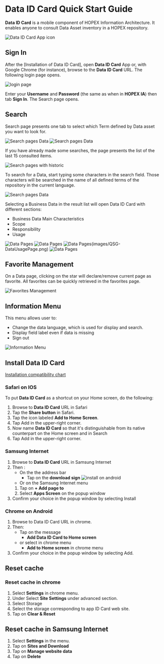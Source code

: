 # Data ID Card Quick Start Guide

**Data ID Card** is a mobile component of HOPEX Information Architecture. It enables anyone to consult Data Asset inventory in a HOPEX repository.

![Data ID Card App icon](images/QSG-DataLogo.png) 

## Sign In

After the [Installation of Data ID Card], open **Data ID Card** App or, with Google Chrome (for instance), browse to the **Data ID Card** URL. The following login page opens.

![login page](images/QSG-PhoneLoginPage.png)

Enter your **Username** and **Password** (the same as when in **HOPEX IA**) then tab **Sign In**. The Search page opens.

## Search

Search page presents one tab to select which Term defined by Data asset you want to look for.

![Search pages Data](images/QSG-SearchTermPage1.png)
![Search pages Data](images/QSG-SearchTermPage2.png)
 
If you have already made some searches, the page presents the list of the last 15 consulted items.

![Search pages with historic](images/QSG-LastViewedPage.png)

To search for a Data, start typing some characters in the search field. Those characters will be searched in the name of all defined terms of the repository in the current language.

![Search pages Data](images/QSG-SearchPagePage.png)

Selecting a Business Data in the result list will open Data ID Card with different sections:
- Business Data Main Characteristics
- Scope
- Responsibility
- Usage

![Data Pages](images/QSG-DataPage.png)
![Data Pages](images/QSG-DataScopePage.png)
![Data Pages](images/QSG-DataResponsiblePage.png)(images/QSG-DataUsagePage.png)
![Data Pages](images/QSG-DataUsagePage.png)

## Favorite Management

On a Data page, clicking on the star will declare/remove current page as favorite. All favorites can be quickly retrieved in the favorites page.

![Favorites Management](images/QSG-FavoritesManagement.png)
 
## Information Menu

This menu allows user to:
- Change the data language, which is used for display and search.
- Display field label even if data is missing
- Sign out

![Information Menu](images/QSG-InformationMenu.png)

## Install Data ID Card

[Installation compatibility chart](https://caniuse.com/#feat=serviceworkers)

### Safari on IOS

To put **Data ID Card** as a shortcut on your Home screen, do the following:

1.	Browse to **Data ID Card** URL in Safari
1.	Tap the **Share button** in Safari.
1.	Tap the icon labeled **Add to Home Screen**.
1.	Tap Add in the upper-right corner.
1.	Now name **Data ID Card** so that it's distinguishable from its native counterpart on the Home screen and in Search
1.	Tap Add in the upper-right corner.

### Samsung Internet

1.	Browse to **Data ID Card** URL in Samsung Internet
1.	Then :
	- On the the address bar 
		- Tap on the **download sign** ![install on android](images/QSG-SamsungLoginPage.png)  
	- Or on the Samsung Internet menu 
	1.	Tap on **+ Add page to**
	1.	Select **Apps Screen** on the popup window
1.	Confirm your choice in the popup window by selecting Install

### Chrome on Android

1.	Browse to Data ID Card URL in chrome.
1.	Then:
	- Tap on the message
		- **Add Data ID Card to Home screen**
	- or select in chrome menu 
		- **Add to Home screen** in chrome menu
1.	Confirm your choice in the popup window by selecting Add.

## Reset cache

### Reset cache in chrome

1.	Select **Settings** in chrome menu.
1.	Under Select **Site Settings** under advanced section.
1.	Select Storage
1.	Select the storage corresponding to app ID Card web site.
1.	Tap on **Clear & Reset**

## Reset cache in Samsung Internet

1.	Select **Settings** in the menu.
1.	Tap on **Sites and Download**
1.	Tap on **Manage website data**
1.	Tap on **Delete**
